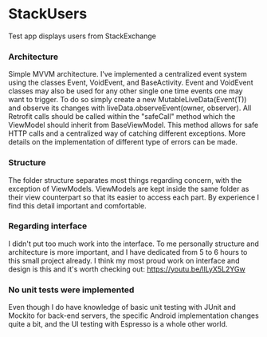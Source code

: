 # StackUsers
Test app displays users from StackExchange


### Architecture
Simple MVVM architecture. I've implemented a centralized event system using the classes Event, VoidEvent, and BaseActivity. Event and VoidEvent classes may also be used for any other single one time events one may want to trigger. To do so simply create a new MutableLiveData(Event(T)) and observe its changes with liveData.observeEvent(owner, observer).
All Retrofit calls should be called within the "safeCall" method which the ViewModel should inherit from BaseViewModel. This method allows for safe HTTP calls and a centralized way of catching different exceptions. More details on the implementation of different type of errors can be made.

### Structure
The folder structure separates most things regarding concern, with the exception of ViewModels.
ViewModels are kept inside the same folder as their view counterpart so that its easier to access each part. By experience I find this detail important and comfortable.

### Regarding interface
I didn't put too much work into the interface. To me personally structure and architecture is more important, and I have dedicated from 5 to 6 hours to this small project already. I think my most proud work on interface and design is this and it's worth checking out: https://youtu.be/llLyX5L2YGw

### No unit tests were implemented
Even though I do have knowledge of basic unit testing with JUnit and Mockito for back-end servers, the specific Android implementation changes quite a bit, and the UI testing with Espresso is a whole other world.
